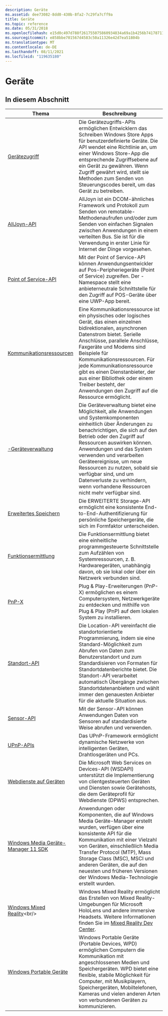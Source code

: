 ```yaml
---
description: Geräte
ms.assetid: dee73082-8dd0-430b-8fa2-7c29fa7cff9a
title: Geräte
ms.topic: reference
ms.date: 05/31/2018
ms.openlocfilehash: e15d0c497d788f261755075860934834a69a1b4256b74178711a79d550c4a730
ms.sourcegitcommit: e858bbe701567d4583c50a11326e42d7ea51804b
ms.translationtype: MT
ms.contentlocale: de-DE
ms.lasthandoff: 08/11/2021
ms.locfileid: "119635180"
---
```

# <a name="devices"></a>Geräte

## <a name="in-this-section"></a>In diesem Abschnitt

| Thema | Beschreibung |
|---|---|
| [Gerätezugriff](deviceaccess/device-access-broker-api-portal.md)<br/> | Die Gerätezugriffs-APIs ermöglichen Entwicklern das Schreiben Windows Store Apps für benutzerdefinierte Geräte. Die API wendet eine Richtlinie an, um einer Windows Store-App die entsprechende Zugriffsebene auf ein Gerät zu gewähren. Wenn Zugriff gewährt wird, stellt sie Methoden zum Senden von Steuerungscodes bereit, um das Gerät zu betreiben.<br/> |
| [AllJoyn-API](/previous-versions/windows/desktop/alljoyn/alljoyn-api-portal)<br/> | AllJoyn ist ein DCOM-ähnliches Framework und Protokoll zum Senden von remotable-Methodenaufrufen und/oder zum Senden von einfachen Signalen zwischen Anwendungen in einem verteilten Bus. Sie ist für die Verwendung in erster Linie für Internet der Dinge vorgesehen. <br/> |
| [Point of Service-API](/uwp/api/Windows.Devices.PointOfService)<br/> | Mit der Point of Service-API können Anwendungsentwickler auf Pos-Peripheriegeräte (Point of Service) zugreifen. Der -Namespace stellt eine anbieterneutrale Schnittstelle für den Zugriff auf POS-Geräte über eine UWP-App bereit.<br/> |
| [Kommunikationsressourcen](/windows/desktop/DevIO/communications-resources)<br/>           | Eine Kommunikationsressource ist ein physisches oder logisches Gerät, das einen einzelnen bidirektionalen, asynchronen Datenstrom bietet. Serielle Anschlüsse, parallele Anschlüsse, Faxgeräte und Modems sind Beispiele für Kommunikationsressourcen. Für jede Kommunikationsressource gibt es einen Dienstanbieter, der aus einer Bibliothek oder einem Treiber besteht, der Anwendungen den Zugriff auf die Ressource ermöglicht. <br/> |
| [-Geräteverwaltung](/windows/desktop/DevIO/device-management)<br/>                         | Die Geräteverwaltung bietet eine Möglichkeit, alle Anwendungen und Systemkomponenten einheitlich über Änderungen zu benachrichtigen, die sich auf den Betrieb oder den Zugriff auf Ressourcen auswirken können. Anwendungen und das System verwenden und verarbeiten Geräteereignisse, um neue Ressourcen zu nutzen, sobald sie verfügbar sind, und um Datenverluste zu verhindern, wenn vorhandene Ressourcen nicht mehr verfügbar sind. <br/>                 |
| [Erweitertes Speichern](/previous-versions/windows/desktop/enstor/enhanced-storage-portal)<br/>                  | Die ERWEITERTE Storage-API ermöglicht eine konsistente End-to-End-Authentifizierung für persönliche Speichergeräte, die sich im Formfaktor unterscheiden. <br/>                                                                                                                                                                                                                                                 |
| [Funktionsermittlung](/previous-versions/windows/desktop/fundisc/fd-portal)<br/>                                 | Die Funktionsermittlung bietet eine einheitliche programmgesteuerte Schnittstelle zum Aufzählen von Systemressourcen, z. B. Hardwaregeräten, unabhängig davon, ob sie lokal oder über ein Netzwerk verbunden sind.<br/>                                                                                                                                                                                                 |
| [PnP-X](/previous-versions/windows/desktop/fundisc/pnp-x)<br/>                                                  | Plug & Play-Erweiterungen (PnP-X) ermöglichen es einem Computersystem, Netzwerkgeräte zu entdecken und mithilfe von Plug & Play (PnP) auf dem lokalen System zu installieren. <br/>                                                                                                                                                                                                                     |
| [Standort-API](/windows/desktop/LocationAPI/windows-location-api-portal)<br/>             | Die Location-API vereinfacht die standortorientierte Programmierung, indem sie eine Standard-Möglichkeit zum Abrufen von Daten zum Benutzerstandort und zum Standardisieren von Formaten für Standortdatenberichte bietet. Die Standort-API verarbeitet automatisch Übergänge zwischen Standortdatenanbietern und wählt immer den genauesten Anbieter für die aktuelle Situation aus.<br/>                                 |
| [Sensor-API](/windows/desktop/SensorsAPI/portal)<br/>                                     | Mit der Sensor-API können Anwendungen Daten von Sensoren auf standardisierte Weise abrufen und verwenden.<br/>                                                                                                                                                                                                                                                                                     |
| [UPnP-APIs](/windows/desktop/UPnP/universal-plug-and-play-start-page)<br/>                | Das UPnP-Framework ermöglicht dynamische Netzwerke von intelligenten Geräten, Drahtlosgeräten und PCs. <br/>                                                                                                                                                                                                                                                                            |
| [Webdienste auf Geräten](/windows/desktop/WsdApi/wsd-portal)<br/>                           | Die Microsoft Web Services on Devices-API (WSDAPI) unterstützt die Implementierung von clientgesteuerten Geräten und Diensten sowie Gerätehosts, die dem Geräteprofil für Webdienste (DPWS) entsprechen. <br/>                                                                                                                                                                          |
| [Windows Media Geräte-Manager 11 SDK](./wmdm/windows-media-device-manager-11-sdk.md)<br/> | Anwendungen oder Komponenten, die auf Windows Media Geräte-Manager erstellt wurden, verfügen über eine konsistente API für die Kommunikation mit einer Vielzahl von Geräten, einschließlich Media Transfer Protocol (MTP), Mass Storage Class (MSC), MSCI und anderen Geräten, die auf den neuesten und früheren Versionen der Windows Media-Technologie erstellt wurden.<br/>                                                                    |
| [Windows Mixed Reality](https://msdn.microsoft.com/library/Mt844799(v=WIN.10).aspx)<br/>          | Windows Mixed Reality ermöglicht das Erstellen von Mixed Reality-Umgebungen für Microsoft HoloLens und andere immersive Headsets. Weitere Informationen finden Sie im [Mixed Reality Dev Center](https://developer.microsoft.com/windows/mixed-reality).<br/>                                                                                                                                    |
| [Windows Portable Geräte](./windows-portable-devices.md)<br/>            | Windows Portable Geräte (Portable Devices, WPD) ermöglichen Computern die Kommunikation mit angeschlossenen Medien und Speichergeräten. WPD bietet eine flexible, stabile Möglichkeit für Computer, mit Musikplayern, Speichergeräten, Mobiltelefonen, Kameras und vielen anderen Arten von verbundenen Geräten zu kommunizieren.<br/>                                                                                               |



 

 

